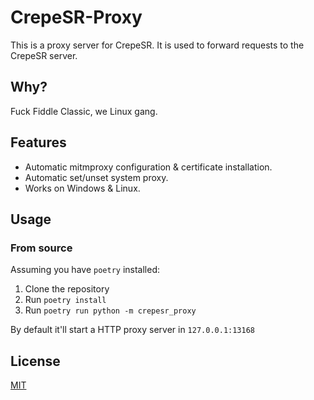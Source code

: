 # CrepeSR-Proxy

This is a proxy server for CrepeSR. It is used to forward requests to the CrepeSR server.

## Why?

Fuck Fiddle Classic, we Linux gang.

## Features

+ Automatic mitmproxy configuration & certificate installation.
+ Automatic set/unset system proxy.
+ Works on Windows & Linux.

## Usage

### From source

Assuming you have `poetry` installed:

1. Clone the repository
2. Run `poetry install`
3. Run `poetry run python -m crepesr_proxy`

By default it'll start a HTTP proxy server in `127.0.0.1:13168`

## License

[MIT](./LICENSE)
